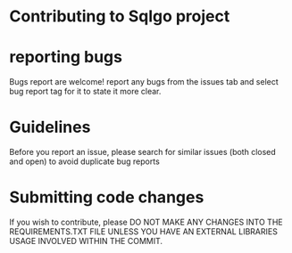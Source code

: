 # Contributing to Sqlgo project

# reporting bugs
Bugs report are welcome! report any bugs from the issues tab and select bug report tag for it to state it more clear.

# Guidelines



Before you  report an issue, please search for similar issues (both closed and open) to avoid duplicate bug reports



# Submitting code changes
If you wish to contribute, please DO NOT MAKE ANY CHANGES INTO THE REQUIREMENTS.TXT FILE UNLESS YOU HAVE AN EXTERNAL LIBRARIES USAGE INVOLVED WITHIN THE COMMIT.